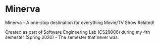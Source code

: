 # Minerva
Minerva - A one-stop destination for everything Movie/TV Show Related!

Created as part of Software Engineering Lab (CS29006) during my 4th semester (Spring 2020) - The semester that never was. 
